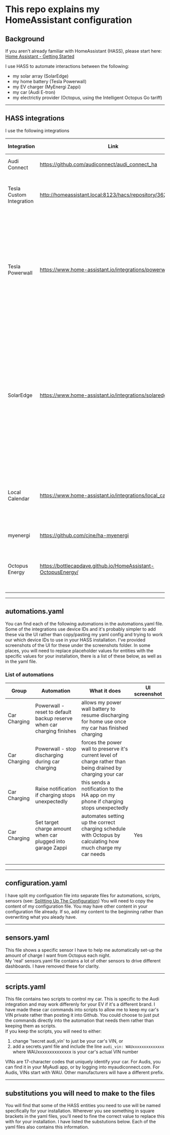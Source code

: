 # This repo explains my HomeAssistant configuration

## Background

If you aren't already familiar with HomeAssistant (HASS), please start here: [Home Assistant - Getting Started](https://www.home-assistant.io/installation/)

I use HASS to automate interactions between the following:

- my solar array (SolarEdge)
- my home battery (Tesla Powerwall)
- my EV charger (MyEnergi Zappi)
- my car (Audi E-tron)
- my electrictiy provider (Octopus, using the Intelligent Octopus Go tariff)

---

## HASS integrations

I use the following integrations

| Integration              | Link                                                         |   Type   | What I use it for                                                                                                                                                                                                            |
|--------------------------|--------------------------------------------------------------|:--------:|------------------------------------------------------------------------------------------------------------------------------------------------------------------------------------------------------------------------------|
| Audi Connect             | https://github.com/audiconnect/audi_connect_ha               |   HACS   | connecting to my car's API                                                                                                                                                                                                   |
| Tesla Custom Integration | http://homeassistant.local:8123/hacs/repository/362700564    |   HACS   | Sending commands to my Powerwall to stop it discharging                                                                                                                                                                      |
| Tesla Powerwall          | https://www.home-assistant.io/integrations/powerwall         | Official | this provides a local connection to your Powerwall rather than through Tesla's servers. Faster if you just want to read the PW's state, but doesn't allow you to set the PW's reserve.                                      |
| SolarEdge                | https://www.home-assistant.io/integrations/solaredge         | Official | I don't use this in automations, as I get solar data from the Powerwall integration.  You may need this,  or the equivalent for your solar array, if your battery or EV charger doesn't monitor the amount of solar produced |
| Local Calendar           | https://www.home-assistant.io/integrations/local_calendar    | Official | I use a calendar for Octopus to track savings sessions  and run automations for them                                                                                                                                         |
| myenergi                 | https://github.com/cjne/ha-myenergi                          |   HACS   | to automate my EV chargers                                                                                                                                                                                                   |
| Octopus Energy           | https://bottlecapdave.github.io/HomeAssistant-OctopusEnergy/ |   HACS   | to find out about off-peak periods, free periods and saving sessions                                                                                                                                                         |

---

## automations.yaml

You can find each of the following automations in the automations.yaml file.  
Some of the integrations use device IDs and it's probably simpler to add these via the UI rather than copy/pasting my yaml config and trying to work our which device IDs to use in your HASS installation.  I've provided screenshots of the UI for these under the screenshots folder.
In some places, you will need to replace placeholder values for entities with the specific values for your installation, there is a list of these below, as well as in the yaml file.


### List of automations

| Group        | Automation                                                             | What it does                                                                                                 | UI screenshot |
|--------------|------------------------------------------------------------------------|--------------------------------------------------------------------------------------------------------------|---------------|
| Car Charging | Powerwall - reset to default backup reserve when car charging finishes | allows my power wall battery to resume discharging for home use once my car has finished charging            |               |
| Car Charging | Powerwall - stop discharging during car charging                       | forces the power wall to preserve it's current level of charge rather than being drained by charging your car |               |
| Car Charging | Raise notification if charging stops unexpectedly                      | this sends a notification to the HA app on my phone if charging stops unexpectedly                           |               |
| Car Charging | Set target charge amount when car plugged into garage Zappi            | automates setting up the correct charging schedule with Octopus by calculating how much charge my car needs  | Yes           |
|              |                                                                        |                                                                                                              |               |
|              |                                                                        |                                                                                                              |               |
|              |                                                                        |                                                                                                              |               |


---

## configuration.yaml

I have split my configuation file into separate files for automations, scripts, sensors (see: [Splitting Up The Configuration](https://www.home-assistant.io/docs/configuration/splitting_configuration/))
You will need to copy the content of my configuration file.  You may have other content in your configuration file already.  If so, add my content to the beginning rather than overwriting what you aleady have.

---
## sensors.yaml

This file shows a specific sensor I have to help me automatically set-up the amount of charge I want from Octopus each night.  
My 'real' sensors.yaml file contains a lot of other sensors to drive different dashboards.  I have removed these for clarity.

---

## scripts.yaml

This file contains two scripts to control my car.  This is specific to the Audi integration and may work differenly for your EV if it's a different brand.
I have made these car commands into scripts to allow me to keep my car's VIN private rather than posting it into Github.
You could choose to just put the commands directly into the automation that needs them rather than keeping them as scripts.  
If you keep the scripts, you will need to either:

1. change '!secret audi_vin' to just be your car's VIN, or
2. add a secrets.yaml file and include the line 
    `audi_vin: WAUxxxxxxxxxxxxxx` where WAUxxxxxxxxxxxxxx is your car's actual VIN number

VINs are 17-character codes that uniquely identify your car.  For Audis, you can find it in your MyAudi app, or by logging into myaudiconnect.com.  For Audis, VINs start with WAU.  Other manufacturers will have a different prefix.
    
---

## substitutions you will need to make to the files

You will find that some of the HASS entities you need to use will be named specifically for your installation.  Wherever you see something in square brackets in the yaml files, you'll need to fine the correct value to replace this with for your installation.
I have listed the substutions below.  Each of the yaml files also contains this information.





